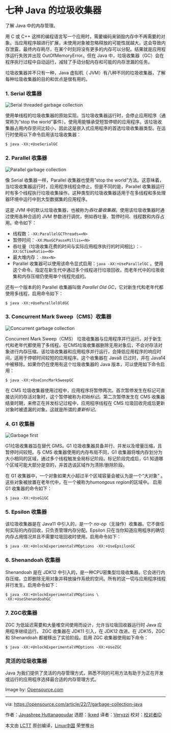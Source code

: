 [#]: subject: "7 kinds of garbage collection for Java"
[#]: via: "https://opensource.com/article/22/7/garbage-collection-java"
[#]: author: "Jayashree Huttanagoudar https://opensource.com/users/jayashree-huttanagoudar"
[#]: collector: "lkxed"
[#]: translator: "Veryzzj"
[#]: reviewer: " "
[#]: publisher: " "
[#]: url: " "

七种 Java 的垃圾收集器
======

了解 Java 中的内存管理。

用 C 或 C++ 这样的编程语言写一个应用时，需要编码来销毁内存中不再需要的对象。当应用程序越进行扩展，未使用对象被忽略释放的可能性就越大。这会导致内存泄露，最终内存耗尽，在某个时刻将没有更多的内存可以分配。结果就是应用程序运行失败并出现 OutOfMemoryError。但在 Java 中，垃圾收集器（GC）会在程序执行过程中自动运行，减轻了手动分配内存和可能的内存泄漏的任务。

垃圾收集器并不只有一种，Java 虚拟机（ JVM）有八种不同的垃圾收集器，了解每种垃圾收集器的目的和优点是很有用的。

### 1. Serial 收集器

![Serial threaded garbage collection][1]

使用单线程的垃圾收集器的原始实现。当垃圾收集器运行时，会停止应用程序（通常称为“stop the world”事件）。使用用能够承受短暂停顿的应用程序。该垃圾收集器占用内存空间比较小，因此这是嵌入式应用程序的首选垃圾收集器类型。在运行时使用以下命令启用该垃圾收集器：

```
$ java -XX:+UseSerialGC
```

### 2. Parallel 收集器

![Parallel garbage collection][2]

像 Serial 收集器一样，Parallel 收集器也使用”stop the world”方法。这意味着，当垃圾收集器运行时，应用程序线程会停止。但是不同的是，Parallel 收集器运行时有多个线程执行垃圾收集操作。这种类型的垃圾收集器适用于在多线程和多处理器环境中运行中到大型数据集的应用程序。

这是 JVM 中的默认垃圾收集器，也被称为*吞吐量收集器*。使用该垃圾收集器时通过使用各种合适的 JVM 参数进行调优，例如吞吐量、暂停时间、线程数和内存占用。命令如下：

* 线程数：`-XX:ParallelGCThreads=<N>`
* 暂停时间：`-XX:MaxGCPauseMillis=<N>`
*  吞吐量（垃圾收集花费的时间与实际应用程序执行的时间相比）：`-XX:GCTimeRatio=<N>`
* 最大堆内存：`-Xmx<N>`
* Parallel 收集器可以使用该命令显式启用：`java -XX:+UseParallelGC` 。使用这个命令，指定在新生代中通过多个线程进行垃圾回收，而老年代中的垃圾收集和内存压缩仍使用单个线程完成的。

还有一个版本的的 Parallel 收集器叫做 *Parallel Old GC*，它对新生代和老年代都使用多线程，启用命令如下：

```
$ java -XX:+UseParallelOldGC
```

### 3. Concurrent Mark Sweep（CMS）收集器

![Concurrent garbage collection][3]

Concurrent Mark Sweep（CMS） 垃圾收集器与应用程序并行运行。对于新生代和老年代都使用了多线程。在CMS垃圾收集器删除无用对象后，不会对存活对象进行内存压缩。该垃圾收集器和应用程序并行运行，会降低应用程序的响应时间，适用于停顿时间较短的应用程序。这个收集器在 Java8 已过时，并在 Java14 中被移除。如果你仍在使用有这个垃圾收集器的 Java 版本，可以使用如下命令启用：

```
$ java -XX:+UseConcMarkSweepGC
```

在 CMS 垃圾收集器使用过程中，应用程序将暂停两次。首次暂停发生在标记可直接访问的存活对象时，这个暂停被称为*初始标记*。第二次暂停发生在 CMS 收集器结束时期，来修正在并发标记过程中，应用程序线程在 CMS 垃圾回收完成后更新对象时被遗漏的对象。这就是所谓的*重新标记*。

### 4. G1 收集器

![Garbage first][4]

G1垃圾收集器旨在替代 GMS。G1 垃圾收集器具备并行、并发以及增量压缩，且暂停时间较短。与 CMS 收集器使用的内存布局不同，G1 收集器将堆内存划分为大小相同的区域，通过多个线程触发全局标记阶段。标记阶段完成后，G1 知道哪个区域可能大部分是空的，并首选该区域作为清除/删除阶段。

 在 G1 收集器中，一个对象如果大小超过半个区域容量会被认为是一个“大对象” 。这些对象被放置在老年代中，在一个被称为*humongous region*的区域中。 启用 G1 收集器的命令如下：

```
$ java -XX:+UseG1GC
```

### 5. Epsilon 收集器

该垃圾收集器是在 Java11 中引入的，是一个 *no-op*（无操作）收集器。它不做任何实际的内存回收，只负责管理内存分配。Epsilon 只在当你知道应用程序的确切内存占用情况并且不需要垃圾回收时使用。启用命令如下：

```
$ java -XX:+UnlockExperimentalVMOptions -XX:+UseEpsilonGC
```

### 6. Shenandoah 收集器

Shenandoah 是在 JDK12 中引入的，是一种CPU密集型垃圾收集器。它会进行内存压缩，立即删除无用对象并释放操作系统的空间。所有的这一切与应用程序线程并行发生。启用命令如下：

```
$ java -XX:+UnlockExperimentalVMOptions \ 
-XX:+UseShenandoahGC
```

### 7. ZGC收集器

ZGC 为低延迟需要和大量堆空间使用而设计，允许当垃圾回收器运行时 Java 应用程序继续运行。 ZGC 收集器在 JDK11 引入，在 JDK12 改进。在 JDK15，ZGC 和 Shenandoah 都被移出了实验阶段。启用 ZGC 收集器使用如下命令：

```
$ java -XX:+UnlockExperimentalVMOptions -XX:+UseZGC
```

### 灵活的垃圾收集器

Java 为我们提供了灵活的内存管理方式，熟悉不同的可用方法有助于为正在开发或运行的应用程序选择最合适的内存管理方式。

Image by: [Opensource.com][5]

--------------------------------------------------------------------------------

 via: https://opensource.com/article/22/7/garbage-collection-java

作者：[Jayashree Huttanagoudar][a]
选题：[lkxed][b]
译者：[Veryzzj](https://github.com/Veryzzj)
校对：[校对者ID](https://github.com/校对者ID)

本文由 [LCTT](https://github.com/LCTT/TranslateProject) 原创编译，[Linux中国](https://linux.cn/) 荣誉推出

[a]: https://opensource.com/users/jayashree-huttanagoudar
[b]: https://github.com/lkxed
[1]: https://opensource.com/sites/default/files/2022-07/jaya-java-gc-serial.webp
[2]: https://opensource.com/sites/default/files/2022-07/jaya-java-gc-parallel.webp
[3]: https://opensource.com/sites/default/files/2022-07/jaya-java-gc-concurrent.webp
[4]: https://opensource.com/sites/default/files/2022-07/g1.png
[5]: https://opensource.com/home-page-new
